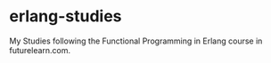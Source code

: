 # erlang-studies
My Studies following the Functional Programming in Erlang course in futurelearn.com.
